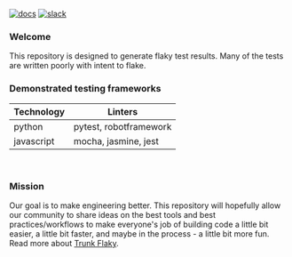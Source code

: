 <!-- markdownlint-disable first-line-heading -->

[![docs](https://img.shields.io/badge/-docs-darkgreen?logo=readthedocs&logoColor=ffffff)][docs]
[![slack](https://img.shields.io/badge/-slack-611f69?logo=slack)][slack]

### Welcome

This repository is designed to generate flaky test results. Many of the tests are written poorly with intent
to flake. 

### Demonstrated testing frameworks


| Technology      | Linters                                                                                                              |
| --------------- | -------------------------------------------------------------------------------------------------------------------- |
| python             | pytest, robotframework  |
| javascript         | mocha, jasmine, jest |

<br/>

### Mission

Our goal is to make engineering better. This repository
will hopefully allow our community to share ideas on the best tools and best practices/workflows to
make everyone's job of building code a little bit easier, a little bit faster, and maybe in the
process - a little bit more fun. Read more about [Trunk Flaky](https://trunk.io/flaky-tests).


[slack]: https://slack.trunk.io
[docs]: https://docs.trunk.io
[vscode]: https://marketplace.visualstudio.com/items?itemName=Trunk.io
